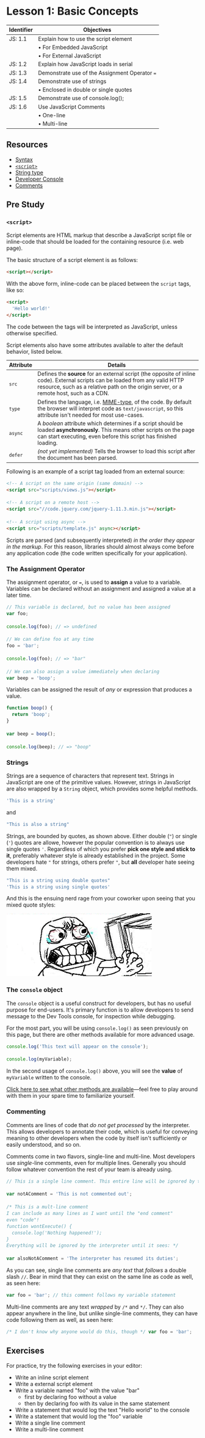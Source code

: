 # Lesson 1: Basic Concepts

Identifier   | Objectives
-------------|------------
JS: 1.1      | Explain how to use the script element
             | &bull; For Embedded JavaScript
             | &bull; For External JavaScript
JS: 1.2      | Explain how JavaScript loads in serial
JS: 1.3      | Demonstrate use of the Assignment Operator `=`
JS: 1.4      | Demonstrate use of strings
             | &bull; Enclosed in double or single quotes
JS: 1.5      | Demonstrate use of console.log();
JS: 1.6      | Use JavaScript Comments
             | &bull; One-line
             | &bull; Multi-line

## Resources

- [Syntax](http://www.tutorialspoint.com/javascript/javascript_syntax.htm)
- [`<script>`](https://developer.mozilla.org/en-US/docs/Web/HTML/Element/script)
- [String type](https://developer.mozilla.org/en-US/docs/Web/JavaScript/Data_structures#String_type)
- [Developer Console](https://developer.mozilla.org/en-US/docs/Tools/Web_Console)
- [Comments](https://developer.mozilla.org/en-US/docs/Web/JavaScript/Reference/Lexical_grammar#Comments)

## Pre Study

### `<script>`

Script elements are HTML markup that describe a JavaScript script file or inline-code that should be loaded for the containing resource (i.e. web page).

The basic structure of a script element is as follows:

```html
<script></script>
```

With the above form, inline-code can be placed between the `script` tags, like so:

```html
<script>
  'Hello world!'
</script>
```

The code between the tags will be interpreted as JavaScript, unless otherwise specified.

Script elements also have some attributes available to alter the default behavior, listed below.

Attribute  | Details
-----------|--------
`src`      | Defines the **source** for an external script (the opposite of inline code). External scripts can be loaded from any valid HTTP resource, such as a relative path on the origin server, or a remote host, such as a CDN.
`type`     | Defines the language, i.e. [MIME-type](), of the code. By default the browser will interpret code as `text/javascript`, so this attribute isn't needed for most use-cases.
`async`    | A *boolean* attribute which determines if a script should be loaded **asynchronously**. This means other scripts on the page can start executing, even before this script has finished loading.
`defer`    | *(not yet implemented)* Tells the browser to load this script after the document has been parsed.

Following is an example of a script tag loaded from an external source:

```html
<!-- A script on the same origin (same domain) -->
<script src="scripts/views.js"></script>

<!-- A script on a remote host -->
<script src="//code.jquery.com/jquery-1.11.3.min.js"></script>

<!-- A script using async -->
<script src="scripts/template.js" async></script>
```

Scripts are parsed (and subsequently interpreted) *in the order they appear in the markup*. For this reason, libraries should almost always come before any application code (the code written specifically for your application).

### The Assignment Operator

The assignment operator, or `=`, is used to **assign** a value to a variable. Variables can be declared without an assignment and assigned a value at a later time.

```js
// This variable is declared, but no value has been assigned
var foo;

console.log(foo); // => undefined

// We can define foo at any time
foo = 'bar';

console.log(foo); // => "bar"

// We can also assign a value immediately when declaring
var beep = 'boop';
```

Variables can be assigned the result of *any* or expression that produces a value.

```js
function boop() {
  return 'boop';
}

var beep = boop();

console.log(beep); // => "boop"
```

### Strings

Strings are a sequence of characters that represent text. Strings in JavaScript are one of the primitive values. However, strings in JavaScript are also wrapped by a `String` object, which provides some helpful methods.

```js
'This is a string'
```

and

```js
"This is also a string"
```

Strings, are bounded by quotes, as shown above. Either double (`"`) or single (`'`) quotes are allowe, however the popular convention is to always use single quotes `'`. Regardless of which you prefer **pick one style and stick to it**, preferably whatever style is already established in the project. Some developers hate `"` for strings, others prefer `"`, but **all** developer hate seeing them mixed.

```js
"This is a string using double quotes"
'This is a string using single quotes'
```

And this is the ensuing nerd rage from your coworker upon seeing that you mixed quote styles:

![](nerdrage.gif)

### The `console` object

The `console` object is a useful construct for developers, but has no useful purpose for end-users. It's primary function is to allow developers to send message to the Dev Tools console, for inspection while debugging.

For the most part, you will be using `console.log()` as seen previously on this page, but there are other methods available for more advanced usage.

```js
console.log('This text will appear on the console');

console.log(myVariable);
```

In the second usage of `console.log()` above, you will see the **value** of `myVariable` written to the console.

[Click here to see what other methods are available](https://developer.mozilla.org/en-US/docs/Web/API/console)—feel free to play around with them in your spare time to familiarize yourself.

### Commenting

Comments are lines of code that *do not get processed* by the interpreter. This allows developers to annotate their code, which is useful for conveying meaning to other developers when the code by itself isn't sufficiently or easily understood, and so on.

Comments come in two flavors, single-line and multi-line. Most developers use *single*-line comments, even for multiple lines. Generally you should follow whatever convention the rest of your team is already using.

```js
// This is a single line comment. This entire line will be ignored by the interpreter, regardless of what else is on the line

var notAComment = 'This is not commented out';

/* This is a mult-line comment
I can include as many lines as I want until the "end comment" 
even "code"!
function wontExecute() {
  console.log('Nothing happened!');
}
Everything will be ignored by the interpreter until it sees: */

var alsoNotAComment = 'The interpreter has resumed its duties';
```

As you can see, single line comments are *any text* that *follows* a double slash `//`. Bear in mind that they can exist on the same line as code as well, as seen here:

```js
var foo = 'bar'; // this comment follows my variable statement
```

Multi-line comments are any text *wrapped* by `/*` and `*/`. They can also appear anywhere in the line, but unlike single-line comments, they can have code following them as well, as seen here:

```js
/* I don't know why anyone would do this, though */ var foo = 'bar';
```

## Exercises

For practice, try the following exercises in your editor:

- Write an inline script element
- Write a external script element
- Write a variable named "foo" with the value "bar"
  - first by declaring foo without a value
  - then by declaring foo with its value in the same statement
- Write a statement that would log the text "Hello world" to the console
- Write a statement that would log the "foo" variable
- Write a single line comment
- Write a multi-line comment
